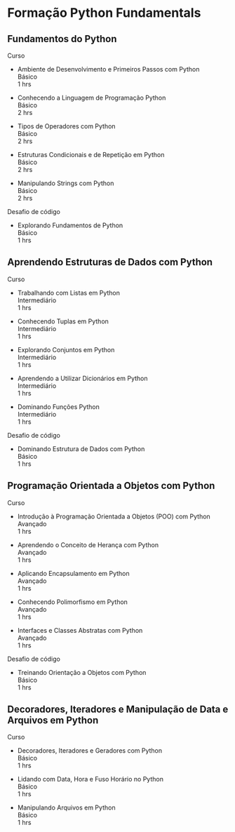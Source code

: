 # Formação Python Fundamentals

## Fundamentos do Python

Curso

- Ambiente de Desenvolvimento e Primeiros Passos com Python  
  Básico  
  1 hrs

- Conhecendo a Linguagem de Programação Python  
  Básico  
  2 hrs

- Tipos de Operadores com Python  
  Básico  
  2 hrs

- Estruturas Condicionais e de Repetição em Python  
  Básico  
  2 hrs

- Manipulando Strings com Python  
  Básico  
  2 hrs

Desafio de código

- Explorando Fundamentos de Python  
  Básico  
  1 hrs

## Aprendendo Estruturas de Dados com Python

Curso

- Trabalhando com Listas em Python  
  Intermediário  
  1 hrs

- Conhecendo Tuplas em Python  
  Intermediário  
  1 hrs

- Explorando Conjuntos em Python  
  Intermediário  
  1 hrs

- Aprendendo a Utilizar Dicionários em Python  
  Intermediário  
  1 hrs

- Dominando Funções Python  
  Intermediário  
  1 hrs

Desafio de código

- Dominando Estrutura de Dados com Python  
  Básico  
  1 hrs

## Programação Orientada a Objetos com Python

Curso

- Introdução à Programação Orientada a Objetos (POO) com Python  
  Avançado  
  1 hrs

- Aprendendo o Conceito de Herança com Python  
  Avançado  
  1 hrs

- Aplicando Encapsulamento em Python  
  Avançado  
  1 hrs

- Conhecendo Polimorfismo em Python  
  Avançado  
  1 hrs

- Interfaces e Classes Abstratas com Python  
  Avançado  
  1 hrs

Desafio de código

- Treinando Orientação a Objetos com Python  
  Básico  
  1 hrs

## Decoradores, Iteradores e Manipulação de Data e Arquivos em Python

Curso

- Decoradores, Iteradores e Geradores com Python  
  Básico  
  1 hrs

- Lidando com Data, Hora e Fuso Horário no Python  
  Básico  
  1 hrs

- Manipulando Arquivos em Python  
  Básico  
  1 hrs
